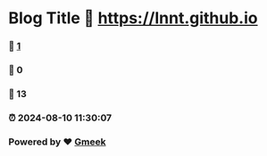 # Blog Title :link: https://lnnt.github.io 
### :page_facing_up: [1](https://lnnt.github.io/tag.html) 
### :speech_balloon: 0 
### :hibiscus: 13 
### :alarm_clock: 2024-08-10 11:30:07 
### Powered by :heart: [Gmeek](https://github.com/Meekdai/Gmeek)
